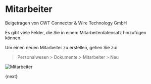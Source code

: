 # Mitarbeiter
<span class="text-muted contributed-by">Beigetragen von CWT Connector & Wire Technology GmbH</span>

Es gibt viele Felder, die Sie in einem Mitarbeiterdatensatz hinzufügen können.

Um einen neuen Mitarbeiter zu erstellen, gehen Sie zu:

> Personalwesen > Dokumente > Mitarbeiter > Neu

<img class="screenshot" alt="Mitarbeiter" src="{{docs_base_url}}/assets/img/human-resources/employee.png">

{next}
